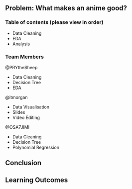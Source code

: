## Problem: What makes an anime good? 

### Table of contents (please view in order)
- Data Cleaning
- EDA
- Analysis

### Team Members
@PRYtheSheep 
-  Data Cleaning
-  Decision Tree
-  EDA

@itmorgan
- Data Visualisation
- Slides
- Video Editing

@OSA7JIMI 
- Data Cleaning
- Decision Tree
- Polynomial Regression

## Conclusion

## Learning Outcomes
